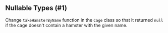 ## Nullable Types (#1)

Change `takeHamsterByName` function in the `Cage` class so that
it returned `null` if the cage doesn't contain a hamster with the given name.